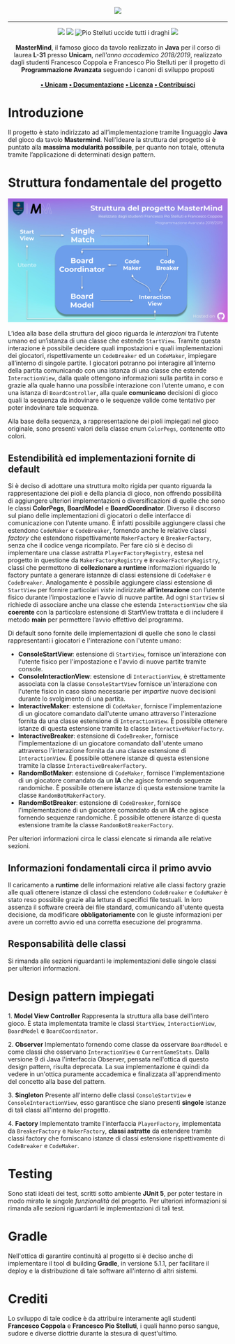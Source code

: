<p align="center">
  <img src="https://i.imgur.com/W5p44bp.png">
</p>

--- 

<p align="center">
<img src="https://forthebadge.com/images/badges/built-with-love.svg"/>
<img src="https://forthebadge.com/images/badges/made-with-java.svg"/>
<img src="https://forthebadge.com/images/badges/winter-is-coming.svg" alt="Pio Stelluti uccide tutti i draghi"/>
<img src="https://forthebadge.com/images/badges/cc-0.svg"/><br><br>
    <b>MasterMind</b>, il famoso gioco da tavolo realizzato in <b>Java</b> per il corso di laurea <b>L-31</b> presso <b>Unicam</b>, <i>nell'anno accademico 2018/2019</i>, realizzato dagli studenti Francesco Coppola e Francesco Pio Stelluti per il progetto di <b>Programmazione Avanzata</b> seguendo i canoni di sviluppo proposti
    <br><br><b>
<a href="https://www.unicam.it/">• Unicam</a>
<a href="https://www.github.io/azzeccagarbugli/MasterMind">• Documentazione</a>
<a href="https://it.wikipedia.org/wiki/Licenza_MIT">• Licenza</a>
<a href="https://www.youtube.com/watch?v=dQw4w9WgXcQ">• Contribuisci</a>
</b></p>

# Introduzione

Il progetto è stato indirizzato ad all’implementazione tramite
linguaggio **Java** del gioco da tavolo **Mastermind**.
Nell’ideare la struttura del progetto si è puntato alla **massima
modularità possibile**, per quanto non totale, ottenuta tramite
l’applicazione di determinati design pattern.

# Struttura fondamentale del progetto

<img src="./docs/_static/viewmodel.svg">

L’idea alla base della struttura del gioco riguarda le *interazioni* tra
l’utente umano ed un’istanza di una classe che estende `StartView`.
Tramite questa interazione è possibile decidere quali impostazioni e
quali implementazioni dei giocatori, rispettivamente un `CodeBreaker` ed
un `CodeMaker`, impiegare all’interno di singole partite. I giocatori
potranno poi interagire all’interno della partita comunicando con una
istanza di una classe che estende `InteractionView`, dalla quale
ottengono informazioni sulla partita in corso e grazie alla quale hanno
una possibile interazione con l’utente umano, e con una istanza di
`BoardController`, alla quale **comunicano** decisioni di gioco quali la
sequenza da indovinare o le sequenze valide come tentativo per poter
indovinare tale sequenza.

Alla base della sequenza, a rappresentazione dei pioli impiegati nel
gioco originale, sono presenti valori della classe enum `ColorPegs`,
contenente otto colori.

## Estendibilità ed implementazioni fornite di default

Si è deciso di adottare una struttura molto rigida per quanto riguarda
la rappresentazione dei pioli e della plancia di gioco, non offrendo
possibilità di aggiungere ulteriori implementazioni o diversificazioni
di quelle che sono le classi **ColorPegs**, **BoardModel** e
**BoardCoordinator**. Diverso il discorso sul piano delle
implementazioni di giocatori o delle interfacce di comunicazione con
l’utente umano. È infatti possibile aggiungere classi che estendono
`CodeMaker` e `CodeBreaker`, fornendo anche le relative classi *factory*
che estendono rispettivamente `MakerFactory` e `BreakerFactory`, senza
che il codice venga ricompilato. Per fare ciò si è deciso di
implementare una classe astratta `PlayerFactoryRegistry`, estesa nel
progetto in questione da `MakerFactoryRegistry` e
`BreakerFactoryRegistry`, classi che permettono di **collezionare a
runtime** informazioni riguardo le factory puntate a generare istannze
di classi estensione di `CodeMaker` e `CodeBreaker`. Analogamente è
possibile aggiungere classi estensione di `StartView` per fornire
particolari *viste* indirizzate **all’interazione** con l’utente fisico
durante l’impostazione e l’avvio di nuove partite. Ad ogni `StartView`
si richiede di associare anche una classe che estenda `InteractionView`
che sia **coerente** con la particolare estensione di StartView trattata
e di includere il metodo **main** per permettere l’avvio effettivo del
programma.

Di default sono fornite delle implementazioni di quelle che sono le classi
rappresentanti i giocatori e l'interazione con l'utente umano:

  - **ConsoleStartView**: estensione di `StartView`, fornisce
    un'interazione con l'utente fisico per l'impostazione e l'avvio di
    nuove partite tramite console.
  - **ConsoleInteractionView**: estensione di `InteractionView`, è
    strettamente associata con la classe `ConsoleStartView` fornisce
    un'interazione con l'utente fisico in caso siano necessarie per
    *impartire* nuove decisioni durante lo svolgimento di una partita.
  - **InteractiveMaker**: estensione di `CodeMaker`, fornisce
    l'implementazione di un giocatore comandato dall'utente umano
    attraverso l'interazione fornita da una classe estensione di
    `InteractionView`. È possibile ottenere istanze di questa estensione
    tramite la classe `InteractiveMakerFactory`.
  - **InteractiveBreaker**: estensione di `CodeBreaker`, fornisce
    l'implementazione di un giocatore comandato dall'utente umano
    attraverso l'interazione fornita da una classe estensione di
    `InteractionView`. È possibile ottenere istanze di questa estensione
    tramite la classe `InteractiveBreakerFactory`.
  - **RandomBotMaker**: estensione di `CodeMaker`, fornisce
    l'implementazione di un giocatore comandato da un **IA** che agisce
    fornendo sequenze randomiche. È possibile ottenere istanze di questa
    estensione tramite la classe `RandomBotMakerFactory`.
  - **RandomBotBreaker**: estensione di `CodeBreaker`, fornisce
    l'implementazione di un giocatore comandato da un **IA** che agisce
    fornendo sequenze randomiche. È possibile ottenere istanze di questa
    estensione tramite la classe `RandomBotBreakerFactory`.

Per ulteriori informazioni circa le classi elencate si rimanda alle
relative sezioni.

## Informazioni fondamentali circa il primo avvio

Il caricamento a **runtime** delle informazioni relative alle classi
factory grazie alle quali ottenere istanze di classi che estendono
`CodeBreaker` e `CodeMaker` è stato reso possibile grazie alla lettura
di specifici file testuali. In loro assenza il software creerà dei file
standard, comunicando all'utente questa decisione, da modificare
**obbligatoriamente** con le giuste informazioni per avere un corretto
avvio ed una corretta esecuzione del programma.

## Responsabilità delle classi

Si rimanda alle sezioni riguardanti le implementazioni delle singole
classi per ulteriori informazioni.

# Design pattern impiegati

1\. **Model View Controller** Rappresenta la struttura alla base
dell'intero gioco. È stata implementata tramite le classi `StartView`,
`InteractionView`, `BoardModel` e `BoardCoordinator`.

2\. **Observer** Implementato fornendo come classe da osservare
`BoardModel` e come classi che osservano `InteractionView` e
`CurrentGameStats`. Dalla versione 9 di Java l'interfaccia Observer, pensata nell'ottica di questo design pattern,
risulta deprecata. La sua implementazione è quindi da vedere in
un'ottica puramente accademica e finalizzata all'apprendimento del
concetto alla base del pattern.

3\. **Singleton** Presente all'interno delle classi `ConsoleStartView` e
`ConsoleInteractionView`, esso garantisce che siano presenti **singole**
istanze di tali classi all'interno del progetto.

4\. **Factory** Implementato tramite l'interfaccia `PlayerFactory`,
implementata da `BreakerFactory` e `MakerFactory`, **classi astratte**
da estendere tramite classi factory che forniscano istanze di classi
estensione rispettivamente di `CodeBreaker` e `CodeMaker`.

# Testing

Sono stati ideati dei test, scritti sotto ambiente **JUnit 5**, per
poter testare in modo mirato le singole *funzionalità* del progetto. Per
ulteriori informazioni si rimanda alle sezioni riguardanti le implementazioni di tali test.

# Gradle

Nell'ottica di garantire continuità al progetto si è deciso anche di
implementare il tool di building **Gradle**, in versione 5.1.1, per
facilitare il deploy e la distribuzione di tale software all'interno di
altri sistemi.

# Crediti

Lo sviluppo di tale codice è da attribuire interamente agli studenti **Francesco Coppola**
e **Francesco Pio Stelluti**, i quali hanno perso sangue, sudore e diverse diottrie durante la stesura di quest'ultimo.